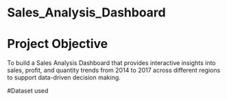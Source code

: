 # Sales_Analysis_Dashboard
# Project Objective 
To build a Sales Analysis Dashboard that provides interactive insights into sales, profit, and quantity trends from 2014 to 2017 across different regions to support data-driven decision making.

#Dataset used
